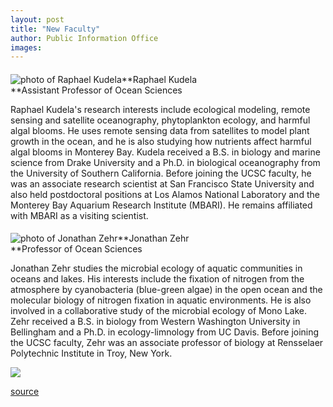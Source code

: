 ```yaml
---
layout: post
title: "New Faculty"
author: Public Information Office
images:
---
```


####

![photo of Raphael Kudela][1]**Raphael Kudela  
**Assistant Professor of Ocean Sciences  
  
Raphael Kudela's research interests include ecological modeling, remote sensing and satellite oceanography, phytoplankton ecology, and harmful algal blooms. He uses remote sensing data from satellites to model plant growth in the ocean, and he is also studying how nutrients affect harmful algal blooms in Monterey Bay. Kudela received a B.S. in biology and marine science from Drake University and a Ph.D. in biological oceanography from the University of Southern California. Before joining the UCSC faculty, he was an associate research scientist at San Francisco State University and also held postdoctoral positions at Los Alamos National Laboratory and the Monterey Bay Aquarium Research Institute (MBARI). He remains affiliated with MBARI as a visiting scientist.

####

![photo of Jonathan Zehr][2]**Jonathan Zehr  
**Professor of Ocean Sciences  
  
Jonathan Zehr studies the microbial ecology of aquatic communities in oceans and lakes. His interests include the fixation of nitrogen from the atmosphere by cyanobacteria (blue-green algae) in the open ocean and the molecular biology of nitrogen fixation in aquatic environments. He is also involved in a collaborative study of the microbial ecology of Mono Lake. Zehr received a B.S. in biology from Western Washington University in Bellingham and a Ph.D. in ecology-limnology from UC Davis. Before joining the UCSC faculty, Zehr was an associate professor of biology at Rensselaer Polytechnic Institute in Troy, New York.

  
  
![ ][3]

[1]: ../art/kudela.125.jpg
[2]: ../art/zehr.125.jpg
[3]: ../../images/trans.gif

[source](http://www1.ucsc.edu/currents/99-00/01-17/newfac.html "Permalink to newfac")
